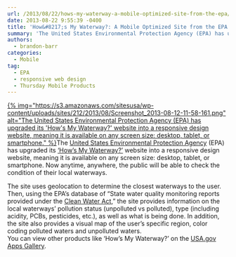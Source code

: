 ```yaml
---
url: /2013/08/22/hows-my-waterway-a-mobile-optimized-site-from-the-epa/
date: 2013-08-22 9:55:39 -0400
title: 'How&#8217;s My Waterway?: A Mobile Optimized Site from the EPA'
summary: 'The United States Environmental Protection Agency (EPA) has upgraded its &amp;#8216;How&amp;#8217;s My Waterway?&amp;#8217; website into a responsive design website, meaning it is'
authors:
  - brandon-barr
categories:
  - Mobile
tag:
  - EPA
  - responsive web design
  - Thursday Mobile Products
---
```


[{% img="https://s3.amazonaws.com/sitesusa/wp-content/uploads/sites/212/2013/08/Screenshot_2013-08-12-11-58-161.png" alt="The United States Environmental Protection Agency (EPA) has upgraded its 'How's My Waterway?' website into a responsive design website, meaning it is available on any screen size: desktop, tablet, or smartphone." %}](https://s3.amazonaws.com/sitesusa/wp-content/uploads/sites/212/2013/08/Screenshot_2013-08-12-11-58-161.png)The [United States Environmental Protection Agency](http://epa.gov/) (EPA) has upgraded its [&#8216;How&#8217;s My Waterway?&#8217;](http://watersgeo.epa.gov/mywaterway/) website into a responsive design website, meaning it is available on any screen size: desktop, tablet, or smartphone. Now anytime, anywhere, the public will be able to check the condition of their local waterways.

<div>
  The site uses geolocation to determine the closest waterways to the user.  Then, using the EPA&#8217;s database of &#8220;State water quality monitoring reports provided under the <a href="http://cfpub.epa.gov/npdes/cwa.cfm?program_id=45">Clean Water Act</a>,&#8221; the site provides information on the local waterways&#8217; pollution status (unpolluted vs polluted), type (including acidity, PCBs, pesticides, etc.), as well as what is being done. In addition, the site also provides a visual map of the user&#8217;s specific region, color coding polluted waters and unpolluted waters.
</div>

<div>
</div>

<div>
  You can view other products like &#8216;How&#8217;s My Waterway?&#8217; on the <a href="http://apps.usa.gov/">USA.gov Apps Gallery</a>.
</div>